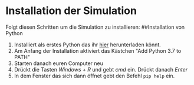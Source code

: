 # Installation der Simulation
Folgt diesen Schritten um die Simulation zu installieren:
##Installation von Python
1. Installiert als erstes Python das ihr [hier](https://www.python.org/ftp/python/3.9.1/python-3.9.1-amd64.exe) herunterladen könnt.
2. Am Anfang der Installation aktiviert das Kästchen "Add Python 3.7 to PATH"
3. Starten danach euren Computer neu
4. Drückt die Tasten *Windows + R* und gebt *cmd*  ein. Drückt danach *Enter*
5. In dem Fenster das sich dann öffnet gebt den Befehl `pip help` ein.